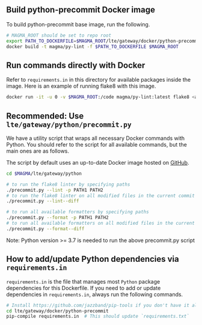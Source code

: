 ## Build python-precommit Docker image

To build python-precommit base image, run the following. 
```bash
# MAGMA_ROOT should be set to repo root
export PATH_TO_DOCKERFILE=$MAGMA_ROOT/lte/gateway/docker/python-precommit/Dockerfile
docker build -t magma/py-lint -f $PATH_TO_DOCKERFILE $MAGMA_ROOT
```

## Run commands directly with Docker
Refer to `requirements.in` in this directory for available packages inside the image. 
Here is an example of running flake8 with this image.
```bash
docker run -it -u 0 -v $MAGMA_ROOT:/code magma/py-lint:latest flake8 <args>
```

## Recommended: Use `lte/gateway/python/precommit.py`
We have a utility script that wraps all necessary Docker commands with Python.
You should refer to the script for all available commands, but the main ones are as follows.

The script by default uses an up-to-date Docker image hosted on [GitHub](https://github.com/magma/magma/pkgs/container/python-precommit).

```bash
cd $MAGMA/lte/gateway/python

# to run the flake8 linter by specifying paths
./precommit.py --lint -p PATH1 PATH2
# to run the flake8 linter on all modified files in the current commit
./precommit.py --lint--diff

# to run all available formatters by specifying paths
./precommit.py --format -p PATH1 PATH2
# to run all available formatters on all modified files in the current commit
./precommit.py --format--diff
```

Note: Python version >= 3.7 is needed to run the above precommit.py script

## How to add/update Python dependencies via `requirements.in`
`requirements.in` is the file that manages most `Python` package dependencies for this Dockerfile.
If you need to add or update dependencies in `requirements.in`, always run the following commands.
```bash
# Install https://github.com/jazzband/pip-tools if you don't have it already
cd lte/gateway/docker/python-precommit
pip-compile requirements.in  # This should update `requirements.txt`
```
